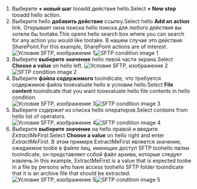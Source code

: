 1. <span data-ttu-id="f4dc1-101">Выберите **+ новый шаг** tooadd действие hello.</span><span class="sxs-lookup"><span data-stu-id="f4dc1-101">Select **+ New step** tooadd hello action.</span></span>  
2. <span data-ttu-id="f4dc1-102">Выберите hello **добавить действие** ссылку.</span><span class="sxs-lookup"><span data-stu-id="f4dc1-102">Select hello **Add an action** link.</span></span> <span data-ttu-id="f4dc1-103">Открывает окна поиска hello поиска для любого действия вы хотели бы tootake.</span><span class="sxs-lookup"><span data-stu-id="f4dc1-103">This opens hello search box where you can search for any action you would like tootake.</span></span> <span data-ttu-id="f4dc1-104">В нашем случае это действия SharePoint.</span><span class="sxs-lookup"><span data-stu-id="f4dc1-104">For this example, SharePoint actions are of interest.</span></span>    
   <span data-ttu-id="f4dc1-105">![Условие SFTP, изображение 1](./media/connectors-create-api-sftp/condition-1.png)</span><span class="sxs-lookup"><span data-stu-id="f4dc1-105">![SFTP condition image 1](./media/connectors-create-api-sftp/condition-1.png)</span></span>    
3. <span data-ttu-id="f4dc1-106">Выберите **выберите значение** hello левой части экрана.</span><span class="sxs-lookup"><span data-stu-id="f4dc1-106">Select **Choose a value** on hello left.</span></span> 
   <span data-ttu-id="f4dc1-107">![Условие SFTP, изображение 2](./media/connectors-create-api-sftp/condition-2.png)</span><span class="sxs-lookup"><span data-stu-id="f4dc1-107">![SFTP condition image 2](./media/connectors-create-api-sftp/condition-2.png)</span></span>    
4. <span data-ttu-id="f4dc1-108">Выберите **файла содержимого** tooindicate, что требуется содержимое файла tooevaluate hello в условии hello.</span><span class="sxs-lookup"><span data-stu-id="f4dc1-108">Select **File content** tooindicate that you want tooevaluate hello file contents in hello condition.</span></span>      
   <span data-ttu-id="f4dc1-109">![Условие SFTP, изображение 3](./media/connectors-create-api-sftp/condition-3.png)</span><span class="sxs-lookup"><span data-stu-id="f4dc1-109">![SFTP condition image 3](./media/connectors-create-api-sftp/condition-3.png)</span></span>   
5. <span data-ttu-id="f4dc1-110">Выберите *содержит* из списка hello операторов.</span><span class="sxs-lookup"><span data-stu-id="f4dc1-110">Select *contains* from hello list of operators.</span></span>       
   <span data-ttu-id="f4dc1-111">![Условие SFTP, изображение 4](./media/connectors-create-api-sftp/condition-4.png)</span><span class="sxs-lookup"><span data-stu-id="f4dc1-111">![SFTP condition image 4](./media/connectors-create-api-sftp/condition-4.png)</span></span>   
6. <span data-ttu-id="f4dc1-112">Выберите **выберите значение** на hello правой и введите *ExtractMeFirst*.</span><span class="sxs-lookup"><span data-stu-id="f4dc1-112">Select **Choose a value** on hello right and enter *ExtractMeFirst*.</span></span> <span data-ttu-id="f4dc1-113">В этом примере ExtractMeFirst является значение, ожидаемое toobe в файле лиц, имеющих доступ SFTP toohello папки tooindicate, он представляет собой файл архива, которые следует извлечь.</span><span class="sxs-lookup"><span data-stu-id="f4dc1-113">In this example, ExtractMeFirst is a value that is expected toobe in a file by persons who have access toohello SFTP folder tooindicate that it is an archive file that should be extracted.</span></span>  
   <span data-ttu-id="f4dc1-114">![Условие SFTP, изображение 5](./media/connectors-create-api-sftp/condition-5.png)</span><span class="sxs-lookup"><span data-stu-id="f4dc1-114">![SFTP condition image 5](./media/connectors-create-api-sftp/condition-5.png)</span></span>   

